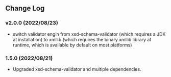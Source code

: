 ## Change Log

### v2.0.0 (2022/08/23)

- switch validator engin from xsd-schema-validator (which requires a JDK at installation) to xmllib (which requires the binary xmllib library at runtime, which is available by default on most platforms)

### 1.5.0 (2022/08/21)

- Upgraded xsd-schema-validator and multiple dependencies.
